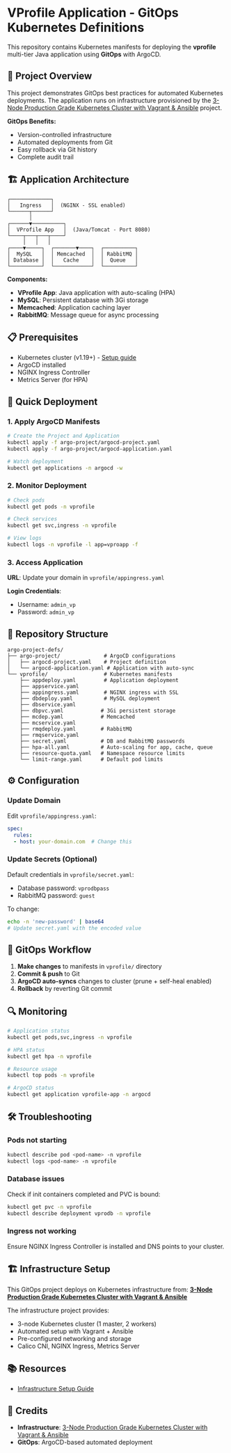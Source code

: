 # VProfile Application - GitOps Kubernetes Definitions

This repository contains Kubernetes manifests for deploying the **vprofile** multi-tier Java application using **GitOps** with ArgoCD.

## 🎯 Project Overview

This project demonstrates GitOps best practices for automated Kubernetes deployments. The application runs on infrastructure provisioned by the [3-Node Production Grade Kubernetes Cluster with Vagrant & Ansible](https://github.com/CK-codemax/3-Node-Production-Grade-Kubernetes-Cluster-with-Vagrant-Ansible.git) project.

**GitOps Benefits:**
- Version-controlled infrastructure
- Automated deployments from Git
- Easy rollback via Git history
- Complete audit trail

## 🏗️ Application Architecture

```
┌─────────────┐
│   Ingress   │  (NGINX - SSL enabled)
└──────┬──────┘
       │
┌──────▼──────────┐
│  VProfile App   │  (Java/Tomcat - Port 8080)
└────┬───┬───┬────┘
     │   │   │
┌────▼─────┐  ┌───────▼────┐  ┌──────────┐
│  MySQL   │  │ Memcached  │  │ RabbitMQ │
│ Database │  │   Cache    │  │  Queue   │
└──────────┘  └────────────┘  └──────────┘
```

**Components:**
- **VProfile App**: Java application with auto-scaling (HPA)
- **MySQL**: Persistent database with 3Gi storage
- **Memcached**: Application caching layer
- **RabbitMQ**: Message queue for async processing

## 📋 Prerequisites

- Kubernetes cluster (v1.19+) - [Setup guide](https://github.com/CK-codemax/3-Node-Production-Grade-Kubernetes-Cluster-with-Vagrant-Ansible.git)
- ArgoCD installed
- NGINX Ingress Controller
- Metrics Server (for HPA)

## 🚀 Quick Deployment

### 1. Apply ArgoCD Manifests

```bash
# Create the Project and Application
kubectl apply -f argo-project/argocd-project.yaml
kubectl apply -f argo-project/argocd-application.yaml

# Watch deployment
kubectl get applications -n argocd -w
```

### 2. Monitor Deployment

```bash
# Check pods
kubectl get pods -n vprofile

# Check services
kubectl get svc,ingress -n vprofile

# View logs
kubectl logs -n vprofile -l app=vproapp -f
```

### 3. Access Application

**URL**: Update your domain in `vprofile/appingress.yaml`

**Login Credentials**:
- Username: `admin_vp`
- Password: `admin_vp`

## 📁 Repository Structure

```
argo-project-defs/
├── argo-project/              # ArgoCD configurations
│   ├── argocd-project.yaml    # Project definition
│   └── argocd-application.yaml # Application with auto-sync
└── vprofile/                  # Kubernetes manifests
    ├── appdeploy.yaml         # Application deployment
    ├── appservice.yaml
    ├── appingress.yaml        # NGINX ingress with SSL
    ├── dbdeploy.yaml          # MySQL deployment
    ├── dbservice.yaml
    ├── dbpvc.yaml            # 3Gi persistent storage
    ├── mcdep.yaml            # Memcached
    ├── mcservice.yaml
    ├── rmqdeploy.yaml        # RabbitMQ
    ├── rmqservice.yaml
    ├── secret.yaml           # DB and RabbitMQ passwords
    ├── hpa-all.yaml          # Auto-scaling for app, cache, queue
    ├── resource-quota.yaml   # Namespace resource limits
    └── limit-range.yaml      # Default pod limits
```

## ⚙️ Configuration

### Update Domain

Edit `vprofile/appingress.yaml`:
```yaml
spec:
  rules:
  - host: your-domain.com  # Change this
```

### Update Secrets (Optional)

Default credentials in `vprofile/secret.yaml`:
- Database password: `vprodbpass`
- RabbitMQ password: `guest`

To change:
```bash
echo -n 'new-password' | base64
# Update secret.yaml with the encoded value
```

## 🔄 GitOps Workflow

1. **Make changes** to manifests in `vprofile/` directory
2. **Commit & push** to Git
3. **ArgoCD auto-syncs** changes to cluster (prune + self-heal enabled)
4. **Rollback** by reverting Git commit

## 🔍 Monitoring

```bash
# Application status
kubectl get pods,svc,ingress -n vprofile

# HPA status
kubectl get hpa -n vprofile

# Resource usage
kubectl top pods -n vprofile

# ArgoCD status
kubectl get application vprofile-app -n argocd
```

## 🛠️ Troubleshooting

### Pods not starting
```bash
kubectl describe pod <pod-name> -n vprofile
kubectl logs <pod-name> -n vprofile
```

### Database issues
Check if init containers completed and PVC is bound:
```bash
kubectl get pvc -n vprofile
kubectl describe deployment vprodb -n vprofile
```

### Ingress not working
Ensure NGINX Ingress Controller is installed and DNS points to your cluster.

## 🏗️ Infrastructure Setup

This GitOps project deploys on Kubernetes infrastructure from:
**[3-Node Production Grade Kubernetes Cluster with Vagrant & Ansible](https://github.com/CK-codemax/3-Node-Production-Grade-Kubernetes-Cluster-with-Vagrant-Ansible.git)**

The infrastructure project provides:
- 3-node Kubernetes cluster (1 master, 2 workers)
- Automated setup with Vagrant + Ansible
- Pre-configured networking and storage
- Calico CNI, NGINX Ingress, Metrics Server

## 📚 Resources

- [Infrastructure Setup Guide](https://github.com/CK-codemax/3-Node-Production-Grade-Kubernetes-Cluster-with-Vagrant-Ansible.git)

## 👥 Credits

- **Infrastructure**: [3-Node Production Grade Kubernetes Cluster with Vagrant & Ansible](https://github.com/CK-codemax/3-Node-Production-Grade-Kubernetes-Cluster-with-Vagrant-Ansible.git)
- **GitOps**: ArgoCD-based automated deployment
